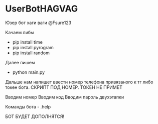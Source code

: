 # UserBotHAGVAG
Юзер бот хаги ваги @Fsure123

Качаем либы

- pip install time
- pip install pyrogram
- pip install random

Далее пишем

- python main.py

Дальше нам напишет ввести номер телефона привязаного к тг либо токен бота. СКРИПТ ПОД НОМЕР. ТОКЕН НЕ ПРИМЕТ

Вводим номер
Вводим код
Вводим пароль двухэтапки

Команды бота - .help

БОТ БУДЕТ ДОПОЛНЯТСЯ!
